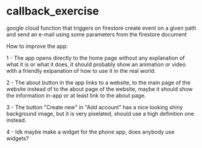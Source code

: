 # callback_exercise
google cloud function that triggers on firestore create event on a given path and send an e-mail using some parameters from the firestore document

How to improve the app:

1 - The app opens directly to the home page without any explanation of what it is or what it does, it should probably show an animation or video with a friendly exlpanation of how to use it in the real world.

2 - The about button in the app links to a website, to the main page of the website instead of to the about page of the website, maybe it should show the information in-app or at least link to the about page.

3 - The button "Create new" in "Add account" has a nice looking shiny background image, but it is very pixelated, should use a high definition one instead.

4 - Idk maybe make a widget for the phone app, does anybody use widgets?
